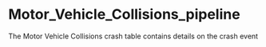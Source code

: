 # Motor_Vehicle_Collisions_pipeline
The Motor Vehicle Collisions crash table contains details on the crash event
